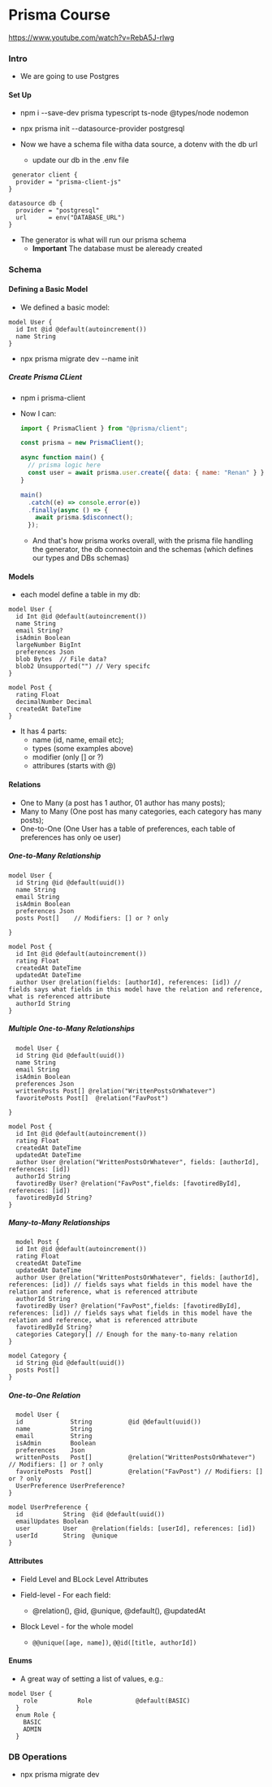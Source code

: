 # Prisma Course

https://www.youtube.com/watch?v=RebA5J-rlwg

### Intro

- We are going to use Postgres

#### Set Up

- npm i --save-dev prisma typescript ts-node @types/node nodemon

- npx prisma init --datasource-provider postgresql

- Now we have a schema file witha data source, a dotenv with the db url
  - update our db in the .env file

```prisma
 generator client {
  provider = "prisma-client-js"
}

datasource db {
  provider = "postgresql"
  url      = env("DATABASE_URL")
}
```

- The generator is what will run our prisma schema
  - **Important** The database must be aleready created

### Schema

#### Defining a Basic Model

- We defined a basic model:

```prisma
model User {
  id Int @id @default(autoincrement())
  name String
}
```

- npx prisma migrate dev --name init

##### Create Prisma CLient

- npm i prisma-client

- Now I can:

  ```javascript
  import { PrismaClient } from "@prisma/client";

  const prisma = new PrismaClient();

  async function main() {
    // prisma logic here
    const user = await prisma.user.create({ data: { name: "Renan" } });
  }

  main()
    .catch((e) => console.error(e))
    .finally(async () => {
      await prisma.$disconnect();
    });
  ```

  - And that's how prisma works overall, with the prisma file handling the generator, the db connectoin and the schemas (which defines our types and DBs schemas)

#### Models

- each model define a table in my db:

```prisma
model User {
  id Int @id @default(autoincrement())
  name String
  email String?
  isAdmin Boolean
  largeNumber BigInt
  preferences Json
  blob Bytes  // File data?
  blob2 Unsupported("") // Very specifc
}

model Post {
  rating Float
  decimalNumber Decimal
  createdAt DateTime
}
```

- It has 4 parts:
  - name (id, name, email etc);
  - types (some examples above)
  - modifier (only [] or ?)
  - attribures (starts with @)

#### Relations

- One to Many (a post has 1 author, 01 author has many posts);
- Many to Many (One post has many categories, each category has many posts);
- One-to-One (One User has a table of preferences, each table of preferences has only oe user)

##### One-to-Many Relationship

```prisma
model User {
  id String @id @default(uuid())
  name String
  email String
  isAdmin Boolean
  preferences Json
  posts Post[]    // Modifiers: [] or ? only

}

model Post {
  id Int @id @default(autoincrement())
  rating Float
  createdAt DateTime
  updatedAt DateTime
  author User @relation(fields: [authorId], references: [id]) // fields says what fields in this model have the relation and reference, what is referenced attribute
  authorId String
}
```

##### Multiple One-to-Many Relationships

```prisma
  model User {
  id String @id @default(uuid())
  name String
  email String
  isAdmin Boolean
  preferences Json
  writtenPosts Post[] @relation("WrittenPostsOrWhatever")
  favoritePosts Post[]  @relation("FavPost")

}

model Post {
  id Int @id @default(autoincrement())
  rating Float
  createdAt DateTime
  updatedAt DateTime
  author User @relation("WrittenPostsOrWhatever", fields: [authorId], references: [id])
  authorId String
  favotiredBy User? @relation("FavPost",fields: [favotiredById], references: [id])
  favotiredById String?
}
```

##### Many-to-Many Relationships

```prisma
  model Post {
  id Int @id @default(autoincrement())
  rating Float
  createdAt DateTime
  updatedAt DateTime
  author User @relation("WrittenPostsOrWhatever", fields: [authorId], references: [id]) // fields says what fields in this model have the relation and reference, what is referenced attribute
  authorId String
  favotiredBy User? @relation("FavPost",fields: [favotiredById], references: [id]) // fields says what fields in this model have the relation and reference, what is referenced attribute
  favotiredById String?
  categories Category[] // Enough for the many-to-many relation
}

model Category {
  id String @id @default(uuid())
  posts Post[]
}
```

##### One-to-One Relation

```prisma
  model User {
  id             String          @id @default(uuid())
  name           String
  email          String
  isAdmin        Boolean
  preferences    Json
  writtenPosts   Post[]          @relation("WrittenPostsOrWhatever") // Modifiers: [] or ? only
  favoritePosts  Post[]          @relation("FavPost") // Modifiers: [] or ? only
  UserPreference UserPreference?
}

model UserPreference {
  id           String  @id @default(uuid())
  emailUpdates Boolean
  user         User    @relation(fields: [userId], references: [id])
  userId       String  @unique
}
```

#### Attributes

- Field Level and BLock Level Attributes

- Field-level - For each field:

  - @relation(), @id, @unique, @default(), @updatedAt

- Block Level - for the whole model
  - `@@unique([age, name])`, `@@id([title, authorId])`

#### Enums

- A great way of setting a list of values, e.g.:

```prisma
model User {
    role           Role            @default(BASIC)
  }
  enum Role {
    BASIC
    ADMIN
  }
```

### DB Operations

- npx prisma migrate dev
